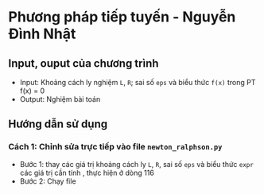 # Phương pháp tiếp tuyến - Nguyễn Đình Nhật
## Input, ouput của chương trình
- Input: Khoảng cách ly nghiệm `L`, `R`; sai số `eps` và biểu thức `f(x)` trong PT f(x) = 0
- Output: Nghiệm bài toán
## Hướng dẫn sử dụng
### Cách 1: Chỉnh sửa trực tiếp vào file `newton_ralphson.py` 
- Bước 1: thay các giá trị khoảng cách ly `L`, `R`, sai số `eps` và biểu thức `expr` các giá trị cần tính , thực hiện ở dòng 116
- Bước 2: Chạy file
